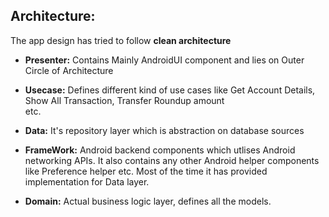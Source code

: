 ## Architecture:

The app design has tried to follow **clean architecture**


* **Presenter:** Contains Mainly AndroidUI component and lies on Outer Circle of Architecture

* **Usecase:** Defines different kind of use cases like Get Account Details, Show All Transaction, Transfer Roundup amount  
  etc. 

* **Data:** It's repository layer which is abstraction on database sources

* **FrameWork:** Android backend components which utlises Android networking APIs. It also contains any other Android helper
  components like Preference helper etc. Most of the time it has provided implementation for Data layer.
            
* **Domain:** Actual business logic layer, defines all the models.
